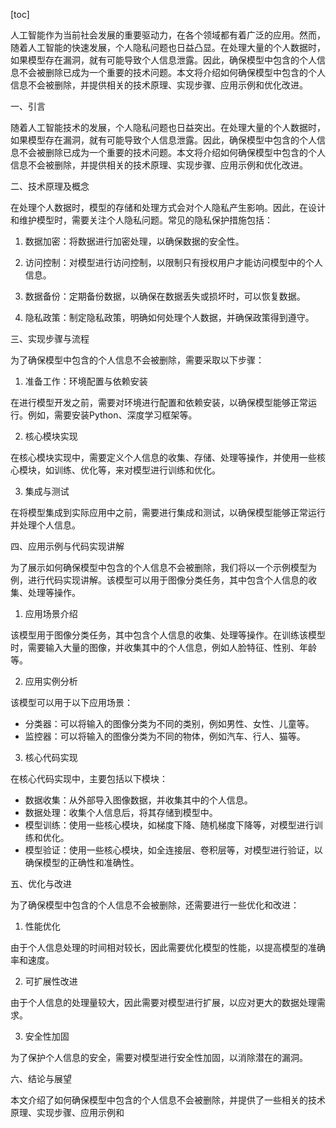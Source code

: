 
[toc]                    
                
                
人工智能作为当前社会发展的重要驱动力，在各个领域都有着广泛的应用。然而，随着人工智能的快速发展，个人隐私问题也日益凸显。在处理大量的个人数据时，如果模型存在漏洞，就有可能导致个人信息泄露。因此，确保模型中包含的个人信息不会被删除已成为一个重要的技术问题。本文将介绍如何确保模型中包含的个人信息不会被删除，并提供相关的技术原理、实现步骤、应用示例和优化改进。

一、引言

随着人工智能技术的发展，个人隐私问题也日益突出。在处理大量的个人数据时，如果模型存在漏洞，就有可能导致个人信息泄露。因此，确保模型中包含的个人信息不会被删除已成为一个重要的技术问题。本文将介绍如何确保模型中包含的个人信息不会被删除，并提供相关的技术原理、实现步骤、应用示例和优化改进。

二、技术原理及概念

在处理个人数据时，模型的存储和处理方式会对个人隐私产生影响。因此，在设计和维护模型时，需要关注个人隐私问题。常见的隐私保护措施包括：

1. 数据加密：将数据进行加密处理，以确保数据的安全性。

2. 访问控制：对模型进行访问控制，以限制只有授权用户才能访问模型中的个人信息。

3. 数据备份：定期备份数据，以确保在数据丢失或损坏时，可以恢复数据。

4. 隐私政策：制定隐私政策，明确如何处理个人数据，并确保政策得到遵守。

三、实现步骤与流程

为了确保模型中包含的个人信息不会被删除，需要采取以下步骤：

1. 准备工作：环境配置与依赖安装

在进行模型开发之前，需要对环境进行配置和依赖安装，以确保模型能够正常运行。例如，需要安装Python、深度学习框架等。

2. 核心模块实现

在核心模块实现中，需要定义个人信息的收集、存储、处理等操作，并使用一些核心模块，如训练、优化等，来对模型进行训练和优化。

3. 集成与测试

在将模型集成到实际应用中之前，需要进行集成和测试，以确保模型能够正常运行并处理个人信息。

四、应用示例与代码实现讲解

为了展示如何确保模型中包含的个人信息不会被删除，我们将以一个示例模型为例，进行代码实现讲解。该模型可以用于图像分类任务，其中包含个人信息的收集、处理等操作。

1. 应用场景介绍

该模型用于图像分类任务，其中包含个人信息的收集、处理等操作。在训练该模型时，需要输入大量的图像，并收集其中的个人信息，例如人脸特征、性别、年龄等。

2. 应用实例分析

该模型可以用于以下应用场景：

- 分类器：可以将输入的图像分类为不同的类别，例如男性、女性、儿童等。
- 监控器：可以将输入的图像分类为不同的物体，例如汽车、行人、猫等。

3. 核心代码实现

在核心代码实现中，主要包括以下模块：

- 数据收集：从外部导入图像数据，并收集其中的个人信息。
- 数据处理：收集个人信息后，将其存储到模型中。
- 模型训练：使用一些核心模块，如梯度下降、随机梯度下降等，对模型进行训练和优化。
- 模型验证：使用一些核心模块，如全连接层、卷积层等，对模型进行验证，以确保模型的正确性和准确性。

五、优化与改进

为了确保模型中包含的个人信息不会被删除，还需要进行一些优化和改进：

1. 性能优化

由于个人信息处理的时间相对较长，因此需要优化模型的性能，以提高模型的准确率和速度。

2. 可扩展性改进

由于个人信息的处理量较大，因此需要对模型进行扩展，以应对更大的数据处理需求。

3. 安全性加固

为了保护个人信息的安全，需要对模型进行安全性加固，以消除潜在的漏洞。

六、结论与展望

本文介绍了如何确保模型中包含的个人信息不会被删除，并提供了一些相关的技术原理、实现步骤、应用示例和

